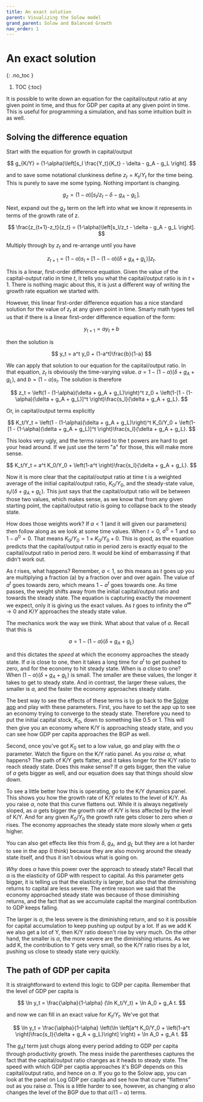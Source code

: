 ```yaml
---
title: An exact solution
parent: Visualizing the Solow model
grand_parent: Solow and Balanced Growth
nav_order: 1
---
```


# An exact solution
{: .no_toc }

1. TOC 
{:toc}

It is possible to write down an equation for the capital/output ratio at any given point in time, and thus for GDP per capita at any given point in time. This is useful for programming a simulation, and has some intuition built in as well.

## Solving the difference equation
Start with the equation for growth in capital/output

$$
g_{K/Y} = (1-\alpha)\left[s_I \frac{Y_t}{K_t} - \delta - g_A - g_L \right].
$$

and to save some notational clunkiness define $z_t = K_t/Y_t$ for the time being. This is purely to save me some typing. Nothing important is changing. 

$$
g_{z} = (1-\alpha)\left[s_I/z_t - \delta - g_A - g_L \right].
$$

Next, expand out the $g_z$ term on the left into what we know it represents in terms of the growth rate of z.

$$
\frac{z_{t+1}-z_t}{z_t} = (1-\alpha)\left[s_I/z_t - \delta - g_A - g_L \right].
$$

Multiply through by $z_t$ and re-arrange until you have

$$
z_{t+1} = (1-\alpha)s_I + \left[1 - (1-\alpha)(\delta + g_A + g_L)\right] z_t.
$$

This is a linear, first-order difference equation. Given the value of the capital-output ratio in time $t$, it tells you what the capital/output ratio is in $t+1$. There is nothing magic about this, it is just a different way of writing the growth rate equation we started with. 

However, this linear first-order difference equation has a nice standard solution for the value of $z_t$ at any given point in time. Smarty math types tell us that if there is a linear first-order difference equation of the form:

$$
y_{t+1} = a y_t + b
$$

then the solution is

$$
y_t = a^t y_0 + (1-a^t)\frac{b}{1-a}
$$

We can apply that solution to our equation for the capital/output ratio. In that equation, $z_t$ is obviously the time-varying value. $a = 1 - (1-\alpha)(\delta + g_A + g_L)$, and $b = (1-\alpha)s_I$. The solution is therefore

$$
z_t = \left(1 - (1-\alpha)(\delta + g_A + g_L)\right)^t z_0 + \left(1-[1 - (1-\alpha)(\delta + g_A + g_L)]^t \right)\frac{s_I}{\delta + g_A + g_L}.
$$

Or, in capital/output terms explicitly

$$
K_t/Y_t = \left(1 - (1-\alpha)(\delta + g_A + g_L)\right)^t K_0/Y_0 + \left(1-[1 - (1-\alpha)(\delta + g_A + g_L)]^t \right)\frac{s_I}{\delta + g_A + g_L}.
$$

This looks very ugly, and the terms raised to the t powers are hard to get your head around. If we just use the term "a" for those, this will make more sense.

$$
K_t/Y_t = a^t K_0/Y_0 + \left(1-a^t \right)\frac{s_I}{\delta + g_A + g_L}.
$$

Now it is more clear that the capital/output ratio at time t is a weighted average of the initial capital/output ratio, $K_0/Y_0$, and the steady-state value, $s_I/(\delta+g_A+g_L)$. This just says that the capital/output ratio will be between those two values, which makes sense, as we know that from any given starting point, the capital/output ratio is going to collapse back to the steady state. 

How does those weights work? If $a<1$ (and it will given our parameters) then follow along as we look at some time values. When $t=0$, $a^0 = 1$ and so $1-a^0 = 0$. That means $K_0/Y_0 = 1 \times K_0/Y_0 + 0$. This is good, as the equation predicts that the capital/output ratio in period zero is exactly equal to the capital/output ratio in period zero. It would be kind of embarrassing if that didn't work out.

As $t$ rises, what happens? Remember, $a<1$, so this means as $t$ goes up you are multiplying a fraction (a) by a fraction over and over again. The value of $a^t$ goes towards zero, which means $1-a^t$ goes towards one. As time passes, the weight shifts away from the initial capital/output ratio and towards the steady state. The equation is capturing exactly the movement we expect, only it is giving us the exact values. As $t$ goes to infinity the $a^{\infty} \rightarrow 0$ and $K/Y$ approaches the steady state value. 

The mechanics work the way we think. What about that value of $a$. Recall that this is

$$
a = 1 - (1-\alpha)(\delta + g_A + g_L)
$$

and this dictates the *speed* at which the economy approaches the steady state. If $a$ is close to one, then it takes a long time for $a^t$ to get pushed to zero, and for the economy to hit steady state. When is $a$ close to one? When $(1-\alpha)(\delta + g_A + g_L)$ is small. The smaller are these values, the longer it takes to get to steady state. And in contrast, the larger these values, the smaller is $a$, and the faster the economy approaches steady state. 

The best way to see the effects of these terms is to go back to the [Solow app](https://dietzvollrath.shinyapps.io/TestBasic/) and play with these parameters. First, you have to set the app up to see an economy trying to converge to the steady state. Therefore you need to put the initial capital stock, $K_0$, down to something like 0.5 or 1. This will then give you an economy where K/Y is approaching steady state, and you can see how GDP per capita approaches the BGP as well. 

Second, once you've got $K_0$ set to a low value, go and play with the $\alpha$ parameter. Watch the figure on the K/Y ratio panel. As you *raise* $\alpha$, what happens? The path of K/Y gets flatter, and it takes longer for the K/Y ratio to reach steady state. Does this make sense? If $\alpha$ gets bigger, then the value of $a$ gets bigger as well, and our equation does say that things should slow down. 

To see a little better how this is operating, go to the K/Y dynamics panel. This shows you how the growth rate of K/Y relates to the level of K/Y. As you raise $\alpha$, note that this curve flattens out. While it is always negatively sloped, as $\alpha$ gets bigger the growth rate of K/Y is less affected by the level of K/Y. And for any given $K_0/Y_0$ the growth rate gets closer to zero when $\alpha$ rises. The economy approaches the steady state more slowly when $\alpha$ gets higher. 

You can also get effects like this from $\delta$, $g_A$, and $g_L$ but they are a lot harder to see in the app (I think) because they are also moving around the steady state itself, and thus it isn't obvious what is going on.

*Why* does $\alpha$ have this power over the approach to steady state? Recall that $\alpha$ is the elasticity of GDP with respect to capital. As this parameter gets bigger, it is telling us that the elasticity is larger, but also that the diminishing returns to capital are less severe. The entire reason we said that the economy approached steady state was because of those diminishing returns, and the fact that as we accumulate capital the marginal contribution to GDP keeps falling. 

The larger is $\alpha$, the less severe is the diminishing return, and so it is possible for capital accumulation to keep pushing up output by a lot. If as we add K we also get a lot of Y, then K/Y ratio doesn't rise by very much. On the other hand, the smaller is $\alpha$, the more severe are the diminishing returns. As we add K, the contribution to Y gets very small, so the K/Y ratio rises by a lot, pushing us close to steady state very quickly.

## The path of GDP per capita
It is straightforward to extend this logic to GDP per capita. Remember that the level of GDP per capita is

$$
\ln y_t = \frac{\alpha}{1-\alpha} (\ln K_t/Y_t) + \ln A_0 + g_A t.
$$

and now we can fill in an exact value for $K_t/Y_t$. We've got that

$$
\ln y_t = \frac{\alpha}{1-\alpha} \left(\ln \left[a^t K_0/Y_0 + \left(1-a^t \right)\frac{s_I}{\delta + g_A + g_L}\right] \right) + \ln A_0 + g_A t.
$$

The $g_A t$ term just chugs along every period adding to GDP per capita through productivity growth. The mess inside the parentheses captures the fact that the capital/output ratio changes as it heads to steady state. The speed with which GDP per captia approaches it's BGP depends on this capital/output ratio, and hence on $a$. If you go to the Solow app, you can look at the panel on Log GDP per capita and see how that curve "flattens" out as you raise $\alpha$. This is a little harder to see, however, as changing $\alpha$ also changes the level of the BGP due to that $\alpha/(1-\alpha)$ terms. 


